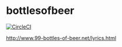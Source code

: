 # bottlesofbeer

[![CircleCI](https://circleci.com/gh/foutoucour/bottlesofbeer/tree/master.svg?style=svg)](https://circleci.com/gh/foutoucour/bottlesofbeer/tree/master)

http://www.99-bottles-of-beer.net/lyrics.html
